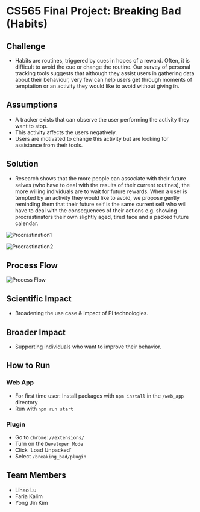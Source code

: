 # CS565 Final Project: Breaking Bad (Habits)
## Challenge
- Habits are routines, triggered by cues in hopes of a reward. Often, it is difficult to avoid the cue or change the routine.
Our survey of personal tracking tools suggests that although they assist users in gathering data about their behaviour, very few can help users get through moments of temptation or an activity they would like to avoid without giving in.

## Assumptions
- A tracker exists that can observe the user performing the activity they want to stop.
- This activity affects the users negatively.
- Users are motivated to change this activity  but are looking for assistance from their tools.

## Solution 
- Research shows that the more people can associate with their future selves (who have to deal with the results of their current routines), the more willing individuals are to wait for future rewards. When a user is tempted by an activity they would like to avoid, we propose gently reminding them that their future self is the same current self who will have to deal with the consequences of their actions e.g. showing procrastinators their own slightly aged, tired face and a packed future calendar.

![Procrastination1](https://i.imgur.com/RAYF8kR.png)

![Procrastination2](https://i.imgur.com/Io4twqX.png)

## Process Flow
![Process Flow](https://i.imgur.com/FpdalCs.png)

## Scientific Impact
- Broadening the use case & impact of PI technologies.

## Broader Impact
- Supporting individuals who want to improve their behavior.

## How to Run
### Web App
- For first time user: Install packages with `npm install` in the `/web_app` directory
- Run with `npm run start`

### Plugin
- Go to `chrome://extensions/`
- Turn on the `Developer Mode`
- Click 'Load Unpacked`
- Select `/breaking_bad/plugin`

## Team Members
- Lihao Lu
- Faria Kalim
- Yong Jin Kim
